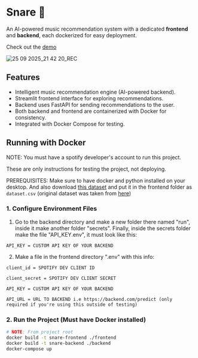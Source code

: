 # Snare 🎵  
An AI-powered music recommendation system with a dedicated **frontend** and **backend**, each dockerized for easy deployment.  

Check out the [demo](https://snare-frontend.onrender.com/)

![25 09 2025_21 42 20_REC](https://github.com/user-attachments/assets/5d930517-7514-42fb-bc61-9abc77d6bb00)

## Features
- Intelligent music recommendation engine (AI-powered backend).  
- Streamlit frontend interface for exploring recommendations.  
- Backend uses FastAPI for sending recommendations to the user.
- Both backend and frontend are containerized with Docker for consistency.  
- Integrated with Docker Compose for testing.  

## Running with Docker
NOTE: You must have a spotify developer's account to run this project.

These are only instructions for testing the project, not deploying.

PREREQUISITES: Make sure to have docker and python installed on your desktop. And also download [this dataset](https://www.mediafire.com/file/9dcqyt1qbfgx1rj/dataset.csv/file) and put it in the frontend folder as `dataset.csv` (original dataset was taken from [here](https://www.kaggle.com/datasets/maharshipandya/-spotify-tracks-dataset))

### 1. Configure Environment Files
1. Go to the backend directory and make a new folder there named "run", inside it make another folder "secrets". Finally, inside the secrets folder make the file "API_KEY.env", it must look like this:
```env
API_KEY = CUSTOM API KEY OF YOUR BACKEND
```
2. Make a file in the frontend directory ".env" with this info:
```env
client_id = SPOTIFY DEV CLIENT ID

client_secret = SPOTIFY DEV CLIENT SECRET

API_KEY = CUSTOM API KEY OF YOUR BACKEND

API_URL = URL TO BACKEND i.e https://backend.com/predict (only required if you're using this outside of testing)
```
### 2. Run the Project (Must have Docker installed)
```bash
# NOTE: From project root
docker build -t snare-frontend ./frontend
docker build -t snare-backend ./backend
docker-compose up
```
